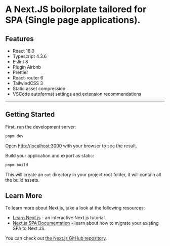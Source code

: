 # A Next.JS boilorplate tailored for SPA (Single page applications).

## Features

- React 18.0
- Typescript 4.3.6
- Eslint 8
- Plugin Airbnb
- Prettier
- React-router 6
- TailwindCSS 3
- Static asset compression
- VSCode autoformat settings and extension recommendations

---

## Getting Started

First, run the development server:

```bash
pnpm dev
```

Open [http://localhost:3000](http://localhost:3000) with your browser to see the result.

Build your application and export as static:

```bash
pnpm build
```

This will create an `out` directory in your project root folder, it will contain all the build assets.

## Learn More

To learn more about Next.js, take a look at the following resources:

- [Learn Next.js](https://nextjs.org/learn) - an interactive Next.js tutorial.
- [Next.js SPA Documentation](<require('@tailwindcss/forms')>) - learn about how to migrate your existing SPA to Next.JS.

You can check out [the Next.js GitHub repository](https://github.com/vercel/next.js/).
